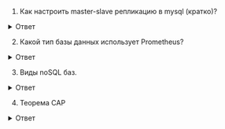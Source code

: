 1. Как настроить master-slave репликацию в mysql (кратко)?

<details>
  <summary>Ответ</summary>

Необходимы 2 сервера: master и slave.

1. На обеих сервера устанавливаем сервер MySQL одинаковой версии.
2. Включаем сервер базы данных на обеих серверах.
3. Настраиваем master - в `/etc/my.cnf` устанавливаем слеюущие значения:
```
# выбираем ID сервера, произвольное число, лучше начинать с 1
server-id = 1
# путь к бинарному логу
log_bin = /var/log/mysql/mysql-bin.log
# название Вашей базы данных, которая будет реплицироваться
binlog_do_db = newdatabase
```
Перезапускаем сервер базы данных.
4. Подключаемся к master серверу, создаем пользователя и назначаем ему права для выполнения репликации.
```
mysql -u root -p <пароль root сервера БД>
GRANT REPLICATION SLAVE ON *.* TO 'slave_user'@'%' IDENTIFIED BY 'password';
FLUSH PRIVILEGES;
```
5. На master сервере делаем дамп базы данных c блокировкой таблиц.
```
mysqldump -u root -p --lock-all-tables newdatabase > newdatabase.sql
```
6. Переносим дамп базы на slave сервер, создаем базу данных с таким же именем и импортируем базу.
```
CREATE DATABASE newdatabase;
mysql -u root -p newdatabase < newdatabase.sql
```
7. Настраиваем slave в `/etc/my.cnf`:
```
# ID Слейва, удобно выбирать следующим числом после Мастера
server-id = 2
# Путь к relay логу
relay-log = /var/log/mysql/mysql-relay-bin.log
# Путь к bin логу на Мастере
log_bin = /var/log/mysql/mysql-bin.log
# База данных для репликации
binlog_do_db = newdatabase
```
Перезапускаем сервер базы данных.
8. Запускаем репликацию на slave сервере.
```
CHANGE MASTER TO MASTER_HOST='10.10.0.1', MASTER_USER='slave_user', MASTER_PASSWORD='password',
MASTER_LOG_FILE = 'mysql-bin.000001', MASTER_LOG_POS = 107;
##Указанные значения мы берем из настроек Мастера
После этого запускаем репликацию на Слейве:
START SLAVE;
```
9. Проверяем статус репликации:
```
SHOW SLAVE STATUSG
```

</details>

2. Какой тип базы данных использует Prometheus?

<details>
  <summary>Ответ</summary>

Prometheus использует TSDB (time series database).

</details>
  
3. Виды noSQL баз.

<details>
  <summary>Ответ</summary>

- Ключ-значение(Redis). В таких БД для доступа к значению используется ключ. Они применяются в качестве хранилищ изображений, специализированных файловых систем, кэшей, информационных платформ для онлайн-игр и т.д. — везде, где главными требованиями являются высокая масштабируемость и минимальная задержка обработки запроса.
- Матричные(Apache HBase). В таких БД данные хранятся в виде разреженных матриц, где строки и столбцы используются как ключи доступа к значению. Чаще всего такие СУБД применяют в индексировании веб-страниц и других задачах, связанных с обработкой больших данных.
- Документо-ориентированные(MongoDB). В базах данных этого типа данные записываются в специальный документ в формате JSON или близком к нему. Таким БД свойственны одновременно иерархичность и гибкость. Чаще всего они применяются в системах управления контентом, каталогах, специализированных поисковых системах (например, в электронных архивах).
- Графовые(OrientDB). Такие БД сохраняют информацию в виде сложно связанных друг с другом графов. Связанность данных упрощает их хранение, навигацию и поиск. Типичными примерами использования графовых БД являются социальные сети, системы выявления мошенничества.

</details>

4. Теорема CAP
<details>
  <summary>Ответ</summary>

Теорема CAP (известная также как теорема Брюера) — эвристическое утверждение о том, что в любой реализации распределённых вычислений возможно обеспечить не более двух из трёх следующих свойств:

согласованность данных (англ. consistency) — во всех вычислительных узлах в один момент времени данные не противоречат друг другу;
доступность (англ. availability) — любой запрос к распределённой системе завершается корректным откликом, однако без гарантии, что ответы всех узлов системы совпадают;
устойчивость к разделению (англ. partition tolerance) — расщепление распределённой системы на несколько изолированных секций не приводит к некорректности отклика от каждой из секций.
Акроним CAP в наименовании теоремы сформирован из первых букв английских наименований этих трёх свойств

</details>
